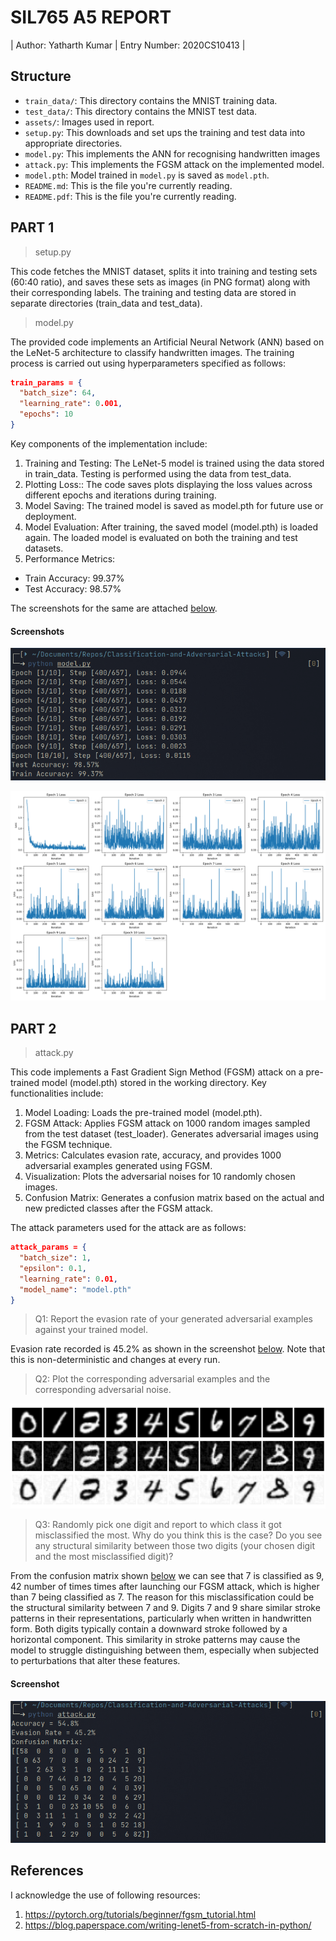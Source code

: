 # SIL765 A5 REPORT

| Author: Yatharth Kumar | Entry Number: 2020CS10413 |

## Structure
- `train_data/`: This directory contains the MNIST training data. 
- `test_data/`: This directory contains the MNIST test data. 
- `assets/`: Images used in report.
- `setup.py`: This downloads and set ups the training and test data into appropriate directories.
- `model.py`: This implements the ANN for recognising handwritten images
- `attack.py`: This implements the FGSM attack on the implemented model.
- `model.pth`: Model trained in `model.py` is saved as `model.pth`.
- `README.md`: This is the file you're currently reading.
- `README.pdf`: This is the file you're currently reading.

## PART 1

> setup.py

This code fetches the MNIST dataset, splits it into training and testing sets (60:40 ratio), and saves these sets as images (in PNG format) along with their corresponding labels. The training and testing data are stored in separate directories (train_data and test_data). 

> model.py

The provided code implements an Artificial Neural Network (ANN) based on the LeNet-5 architecture to classify handwritten images. The training process is carried out using hyperparameters specified as follows:

```JSON
train_params = {
  "batch_size": 64,
  "learning_rate": 0.001,
  "epochs": 10
}
```
Key components of the implementation include:

1. Training and Testing: The LeNet-5 model is trained using the data stored in train_data. Testing is performed using the data from test_data.
2. Plotting Loss:: The code saves plots displaying the loss values across different epochs and iterations during training.
3. Model Saving: The trained model is saved as model.pth for future use or deployment.
4. Model Evaluation: After training, the saved model (model.pth) is loaded again. The loaded model is evaluated on both the training and test datasets.
5. Performance Metrics:
  - Train Accuracy: 99.37%
  - Test Accuracy: 98.57%


The screenshots for the same are attached [below](#screenshots).

#### Screenshots
![](assets/training.png)

![](assets/model.png)

## PART 2

> attack.py

This code implements a Fast Gradient Sign Method (FGSM) attack on a pre-trained model (model.pth) stored in the working directory. Key functionalities include:

1. Model Loading: Loads the pre-trained model (model.pth).
2. FGSM Attack: Applies FGSM attack on 1000 random images sampled from the test dataset (test_loader). Generates adversarial images using the FGSM technique.
3. Metrics: Calculates evasion rate, accuracy, and provides 1000 adversarial examples generated using FGSM.
4. Visualization: Plots the adversarial noises for 10 randomly chosen images.
5. Confusion Matrix: Generates a confusion matrix based on the actual and new predicted classes after the FGSM attack.

The attack parameters used for the attack are as follows:

```JSON
attack_params = {
  "batch_size": 1,
  "epsilon": 0.1,
  "learning_rate": 0.01,
  "model_name": "model.pth"
}
```

> Q1: Report the evasion rate of your generated adversarial examples against your trained model.

Evasion rate recorded is 45.2% as shown in the screenshot [below](#screenshot). Note that this is non-deterministic and changes at every run.

> Q2: Plot the corresponding adversarial examples and the corresponding adversarial noise.

![](assets/attack.png)

> Q3: Randomly pick one digit and report to which class it got misclassified the most. Why do you think this is the case? Do you see any structural similarity between those two digits (your chosen digit and the most misclassified digit)?

From the confusion matrix shown [below](#screenshot) we can see that 7 is classified as 9, 42 number of times times after launching our FGSM attack, which is higher than 7 being classified as 7. The reason for this misclassification could be the structural similarity between 7 and 9. Digits 7 and 9 share similar stroke patterns in their representations, particularly when written in handwritten form. Both digits typically contain a downward stroke followed by a horizontal component. This similarity in stroke patterns may cause the model to struggle distinguishing between them, especially when subjected to perturbations that alter these features.

#### Screenshot
![](assets/fgsm.png)


## References

I acknowledge the use of following resources:

1. https://pytorch.org/tutorials/beginner/fgsm_tutorial.html
2. https://blog.paperspace.com/writing-lenet5-from-scratch-in-python/

